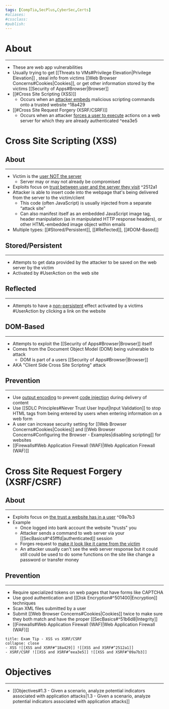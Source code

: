 ```yaml
---
tags: [CompTia,SecPlus,CyberSec,Certs]
#aliases:
#cssclass:
#publish:
---
```


# About
---
- These are web app vulnerabilities
- Usually trying to get [[Threats to VMs#Privilege Elevation|Privilege Elevation]] , steal info from victims [[Web Browser Concerns#Cookies|Cookies]], or get other information stored by the victims [[Security of Apps#Browser|Browser]]
- [[#Cross Site Scripting (XSS)]]
	- Occurs when an <u>attacker embeds</u> malicious scripting commands onto a trusted website ^18a429
- [[#Cross Site Request Forgery (XSRF/CSRF)]]
	- Occurs when an attacker <u>forces a user to execute</u> actions on a web server for which they are already authenticated ^eea3e5

# Cross Site Scripting (XSS)

## About
---
- Victim is the <u>user NOT the server</u>
	- Server may or may not already be compromised
- Exploits focus on <u>trust between user and the server they visit</u> ^2512a1
- Attacker is able to insert code into the webpage that's being delivered from the server to the victim/client
	- This code (often JavaScript) is usually injected from a separate “attack site”
	- Can also manifest itself as an embedded JavaScript image tag, header manipulation (as in manipulated HTTP response headers), or other HTML-embedded image object within emails
- Multiple types: [[#Stored/Persistent]], [[#Reflected]], [[#DOM-Based]]

## Stored/Persistent
---
- Attempts to get data provided by the attacker to be saved on the web server by the victim
- Activated by #UserAction on the web site

## Reflected
---
- Attempts to have a <u>non-persistent</u> effect activated by a victims #UserAction by clicking a link on the website

## DOM-Based
---
- Attempts to exploit the [[Security of Apps#Browser|Browser]] itself
- Comes from the Document Object Model (DOM) being vulnerable to attack
	- DOM is part of a users [[Security of Apps#Browser|Browser]]
- AKA "Client Side Cross Site Scripting" attack

## Prevention
---
- Use <u>output encoding</u> to prevent <u>code injection</u> during delivery of content
- Use [[SDLC Principles#Never Trust User Input|Input Validation]] to stop HTML tags from being entered by users when entering information on a web form
- A user can increase security setting for [[Web Browser Concerns#Cookies|Cookies]] and [[Web Browser Concerns#Configuring the Browser - Examples|disabling scripting]] for websites
- [[Firewalls#Web Application Firewall (WAF)|Web Application Firewall (WAF)]]

# Cross Site Request Forgery (XSRF/CSRF)

## About
---
- Exploits focus on <u>the trust a website has in a user</u> ^09a7b3
- Example
	- Once logged into bank account the website "trusts" you
	- Attacker sends a command to web server via your [[SecBasics#^45fffd|authenticated]] session
	- Forges request to <u>make it look like it came from the victim</u>
	- An attacker usually can't see the web server response but it could still could be used to do some functions on the site like change a password or transfer money

## Prevention
---
- Require specialized tokens on web pages that have forms like CAPTCHA
- Use good authentication and [[Disk Encryption#^501400|Encryption]] techniques
- Scan XML files submitted by a user
- Submit [[Web Browser Concerns#Cookies|Cookies]] twice to make sure they both match and have the proper [[SecBasics#^51b6d8|Integrity]]
- [[Firewalls#Web Application Firewall (WAF)|Web Application Firewall (WAF)]]

```ad-tip
title: Exam Tip - XSS vs XSRF/CSRF
collapse: close
- XSS ![[XSS and XSRF#^18a429]] ![[XSS and XSRF#^2512a1]]
- XSRF/CSRF ![[XSS and XSRF#^eea3e5]] ![[XSS and XSRF#^09a7b3]]
```

# Objectives
---
- [[Objectives#1.3 - Given a scenario, analyze potential indicators associated with application attacks|1.3 - Given a scenario, analyze potential indicators associated with application attacks]]